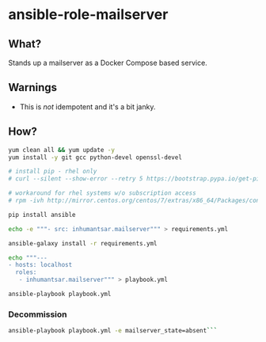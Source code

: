 # ansible-role-mailserver

## What?

Stands up a mailserver as a Docker Compose based service.

## Warnings
* This is *not* idempotent and it's a bit janky. 

## How?
```bash
yum clean all && yum update -y
yum install -y git gcc python-devel openssl-devel

# install pip - rhel only
# curl --silent --show-error --retry 5 https://bootstrap.pypa.io/get-pip.py | sudo python2.7

# workaround for rhel systems w/o subscription access
# rpm -ivh http://mirror.centos.org/centos/7/extras/x86_64/Packages/container-selinux-2.10-2.el7.noarch.rpm

pip install ansible

echo -e """- src: inhumantsar.mailserver""" > requirements.yml

ansible-galaxy install -r requirements.yml

echo """---    
- hosts: localhost
  roles:
   - inhumantsar.mailserver""" > playbook.yml

ansible-playbook playbook.yml
```

### Decommission
```bash
ansible-playbook playbook.yml -e mailserver_state=absent```
